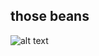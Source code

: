 ## those beans
![alt text]([http://url/to/img.png](https://i.kym-cdn.com/photos/images/newsfeed/001/031/519/640.png)https://i.kym-cdn.com/photos/images/newsfeed/001/031/519/640.png)
